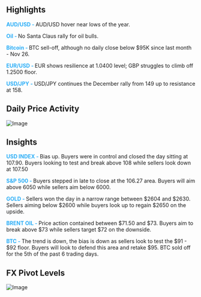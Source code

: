 
<h2>Highlights</h2>
<strong style="color: #2caef7;">AUD/USD - </strong> AUD/USD hover near lows of the year.

<strong style="color: #2caef7;">Oil - </strong> No Santa Claus rally for oil bulls.

<strong style="color: #2caef7;">Bitcoin - </strong> BTC sell-off, although no daily close below $95K since last month - Nov 26.

<strong style="color: #2caef7;">EUR/USD - </strong> EUR shows resilience at 1.0400 level; GBP struggles to climb off 1.2500 floor.

<strong style="color: #2caef7;">USD/JPY - </strong> USD/JPY continues the December rally from 149 up to resistance at 158.



<h2>Daily Price Activity</h2>
<img src="https://markleighedu.github.io/img/Dec-2024/26-Dec-2024/price.jpg" alt="Image"/>

<h2>Insights</h2>
<strong style="color: #2caef7;">USD INDEX - </strong> Bias up. Buyers were in control and closed the day sitting at 107.90. Buyers looking to test and break above 108 while sellers look down at 107.50

<strong style="color: #2caef7;">S&P 500 - </strong> Buyers stepped in late to close at the 106.27 area. Buyers will aim above 6050 while sellers aim below 6000.

<strong style="color: #2caef7;">GOLD - </strong> Sellers won the day in a narrow range between $2604 and $2630. Sellers aiming below $2600 while buyers look up to regain $2650 on the upside.

<strong style="color: #2caef7;">BRENT OIL - </strong> Price action contained between $71.50 and $73. Buyers aim to break above $73 while sellers target $72 on the downside.

<strong style="color: #2caef7;">BTC - </strong> The trend is down, the bias is down as sellers look to test the $91 - $92 floor. Buyers will look to defend this area and retake $95. BTC sold off for the 5th of the past 6 trading days.



<h2>FX Pivot Levels</h2>
<img src="https://markleighedu.github.io/img/Dec-2024/26-Dec-2024/prvot.jpg" alt="Image"/>